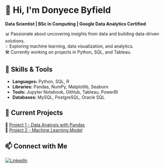 # 👋 Hi, I'm Donyece Byfield  
**Data Scientist | BSc in Computing | Google Data Analytics Certified**  

📊 Passionate about uncovering insights from data and building data-driven solutions.  
💡 Exploring machine learning, data visualization, and analytics.  
🛠️ Currently working on projects in Python, SQL, and Tableau.  

## 🔧 Skills & Tools  
- **Languages:** Python, SQL, R
- **Libraries:** Pandas, NumPy, Matplotlib, Seaborn  
- **Tools:** Jupyter Notebook, GitHub, Tableau, PowerBI 
- **Databases:** MySQL, PostgreSQL, Oracle SQL 

## 🚀 Current Projects  
🔹 [Project 1 - Data Analysis with Pandas](#)  
🔹 [Project 2 - Machine Learning Model](#)  

## 📫 Connect with Me  
[![LinkedIn](https://img.shields.io/badge/LinkedIn-Connect-blue?logo=linkedin)]([your-linkedin-url](https://www.linkedin.com/in/donyece-byfield-0ab078194/))  
